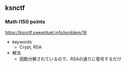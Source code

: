 ## ksnctf

### Math I150 points
https://ksnctf.sweetduet.info/problem/16

* keywords
  - Crypt, RSA
* 解法
  - 因数分解されているので、RSAの通りに復号するだけ
